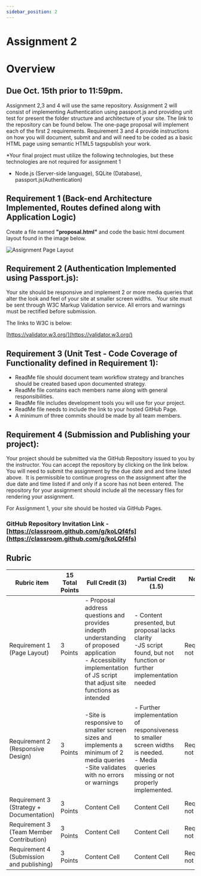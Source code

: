 ```yaml
---
sidebar_position: 2
---
```


# Assignment 2

# Overview
## Due Oct. 15th prior to 11:59pm.

Assignment 2,3 and 4 will use the same repository. Assignment 2 will consist of implementing Authentication using passport.js and providing unit test for  present the folder structure and architecture of your site.   The link to the repository can be found below. The one-page proposal will implement each of the first 2 requirements. Requirement 3 and 4 provide instructions on how you will document, submit and and will need to be coded as a basic HTML page using semantic HTML5 tagspublish your work.

*Your final project must utilize the following technologies, but these technologies are not required for assignment 1
 - Node.js (Server-side language), SQLite (Database), passport.js(Authentication)


## Requirement 1 (Back-end Architecture Implemented, Routes defined along with Application Logic)

Create a file named **"proposal.html"** and code the basic html document layout found in the image below. 

![Assignment Page Layout](https://instructorc.github.io/uic_course_app/img/assign1_req_mockup.png)

## Requirement 2 (Authentication Implemented using Passport.js):

Your site should be responsive and implement 2 or more media queries that alter the look and feel of your site at smaller screen widths.
 
Your site must be sent through W3C Markup Validation service. All errors and warnings must be rectified before submission.  

The links to W3C is below:

[https://validator.w3.org/](https://validator.w3.org/)


## Requirement 3 (Unit Test - Code Coverage of Functionality defined in Requirement 1):
 - ReadMe file should document team workflow strategy and branches should be created based upon documented strategy.
 - ReadMe file contains each members name along with general responsibilities.
 - ReadMe file includes development tools you will use for your project.
 - ReadMe file needs to include the link to your hosted GitHub Page.
 - A minimum of three commits should be made by all team members.

## 


## Requirement 4 (Submission and Publishing your project):

Your project should be submitted via the GitHub Repository issued to you by the instructor.  You can accept the repository by clicking on the link below.  You will need to submit the assignment by the due date and and time listed above.  It is permissible to continue progress on the assignment after the due date and time listed if and only if a score has not been entered. The repository for your assignment should include all the necessary files for rendering your assignment. 

For Assignment 1, your site should be hosted via GitHub Pages.

### GitHub Repository Invitation Link - [https://classroom.github.com/g/koLQf4fs](https://classroom.github.com/g/koLQf4fs) 


## Rubric
| Rubric item  | 15 Total Points |Full Credit (3)|Partial Credit (1.5)|No Credit (0) |
| ------------- | ------------- |------------- |------------- |------------- |
| Requirement 1 (Page Layout) | 3 Points  | - Proposal address questions and provides indepth understanding of proposed application <br /> - Accessibility implementation of JS script that adjust site functions as intended| - Content presented, but proposal lacks clarity <br /> -JS script found, but not function or further implementation needed  |Requirement not met |
| Requirement 2 (Responsive Design)  | 3 Points  | -Site is responsive to smaller screen sizes and implements a minimum of 2 media queries <br /> -Site validates with no errors or warnings  | - Further implementation of responsiveness to smaller screen widths is needed. <br /> - Media queries missing or not properly implemented. |Requirement not met |
| Requirement 3 (Strategy + Documentation)  | 3 Points  |Content Cell  |Content Cell  |Requirement not met |
| Requirement 3 (Team Member Contribution)  | 3 Points |Content Cell  |Content Cell  |Requirement not met |
 Requirement 4 (Submission and publishing)  | 3 Points |Content Cell  |Content Cell  |Requirement not met |
